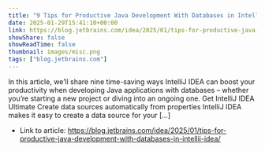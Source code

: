 ```yaml
---
title: "9 Tips for Productive Java Development With Databases in IntelliJ IDEA"
date: 2025-01-29T15:41:10+00:00
link: https://blog.jetbrains.com/idea/2025/01/tips-for-productive-java-development-with-databases-in-intellij-idea/
showShare: false
showReadTime: false
thumbnail: images/misc.png
tags: ["blog.jetbrains.com"]
---
```

In this article, we’ll share nine time-saving ways IntelliJ IDEA can boost your productivity when developing Java applications with databases – whether you’re starting a new project or diving into an ongoing one. Get IntelliJ IDEA Ultimate Create data sources automatically from properties IntelliJ IDEA makes it easy to create a data source for your […]

- Link to article: https://blog.jetbrains.com/idea/2025/01/tips-for-productive-java-development-with-databases-in-intellij-idea/